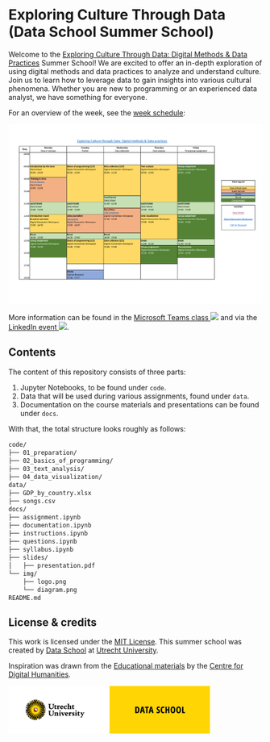 # Exploring Culture Through Data (Data School Summer School)
Welcome to the [Exploring Culture Through Data: Digital Methods & Data Practices](https://utrechtsummerschool.nl/courses/humanities/exploring-culture-through-data-digital-methods-data-practices) Summer School! We are excited to offer an in-depth exploration of using digital methods and data practices to analyze and understand culture. Join us to learn how to leverage data to gain insights into various cultural phenomena. Whether you are new to programming or an experienced data analyst, we have something for everyone.

For an overview of the week, see the [week schedule](docs/schedule.pdf):

[![Preview of schedule](docs/img/schedule.png)](docs/schedule.pdf)

More information can be found in the <a href="https://teams.microsoft.com/l/meetup-join/19%3ameeting_MyUniqueMeetingID%40thread.tacv2/0?context=%7b%22Tid%22%3a%22yourTenantID%22%2c%22Oid%22%3a%22yourUserID%22%7d">Microsoft Teams class <img src="https://teams.microsoft.com/favicon.ico" width="16px"></a> and via the <a href="https://www.linkedin.com/events/summerschool2024-exploringcultu7214537663469551616">LinkedIn event <img src="https://www.linkedin.com/favicon.ico" width="16px"></a>.

## Contents
The content of this repository consists of three parts:
1. Jupyter Notebooks, to be found under `code`.
3. Data that will be used during various assignments, found under `data`.
4. Documentation on the course materials and presentations can be found under `docs`.

With that, the total structure looks roughly as follows:
```plaintext
code/
├── 01_preparation/
├── 02_basics_of_programming/
├── 03_text_analysis/
├── 04_data_visualization/
data/
├── GDP_by_country.xlsx
├── songs.csv
docs/
├── assignment.ipynb
├── documentation.ipynb
├── instructions.ipynb
├── questions.ipynb
├── syllabus.ipynb
├── slides/
│   ├── presentation.pdf
└── img/
    ├── logo.png
    └── diagram.png
README.md
```

## License & credits
This work is licensed under the [MIT License](LICENSE). This summer school was created by [Data School](https://dataschool.nl/) at [Utrecht University](https://www.uu.nl). 

Inspiration was drawn from the [Educational materials](https://github.com/CentreForDigitalHumanities/Education) by the [Centre for Digital Humanities](https://github.com/CentreForDigitalHumanities/).

<a href="https://dataschool.nl" target="_blank"><img src="docs/img/UU_Data-School_logo_EN.png" width="400px"></a>
